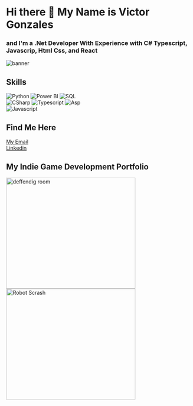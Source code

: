 # Hi there 👋 My Name is Victor Gonzales
### and I'm a .Net Developer With Experience with C# Typescript, Javascrip, Html Css, and React
<img src="https://github.com/VictorGonTec/FotosGithub/blob/main/githubImages/imagenProfile3.png" alt="banner" />

## Skills

![Python](https://img.shields.io/badge/Py-Python-yellow)
![Power BI](https://img.shields.io/badge/BI-PowerBI-yellow)
![SQL](https://img.shields.io/badge/SQL-Server-42a4f5)\
![CSharp](https://img.shields.io/badge/C%23-CSharp-512BD4) ![Typescript](https://img.shields.io/badge/TS-Typescript-blue) ![Asp](https://img.shields.io/badge/.NET-Asp.Net-512BD4)  
![Javascript](https://img.shields.io/badge/JS-Javascript-yellow)

## Find Me Here
[My Email](victoralonsocghnd@gmail.comm)  
[Linkedin](https://www.linkedin.com/in/victorgonzalespro/)

## My Indie Game Development Portfolio
[<img src="https://github.com/VictorGonTec/FotosGithub/blob/main/githubImages/imagen2.png" alt="deffendig room" width="350" height="300"/>](https://cgontec.itch.io/deffendingroom)
[<img src="https://github.com/VictorGonTec/FotosGithub/blob/main/githubImages/robotScrashP1.png" alt="Robot Scrash" width="350" height="300"/>](https://cgontec.itch.io/robotscrash)


<!--
**VictorGonTec/VictorGonTec** is a ✨ _special_ ✨ repository because its `README.md` (this file) appears on your GitHub profile.

Here are some ideas to get you started:

- 🔭 I’m currently working on ...
- 🌱 I’m currently learning ...
- 👯 I’m looking to collaborate on ...
- 🤔 I’m looking for help with ...
- 💬 Ask me about ...
- 📫 How to reach me: ...
- 😄 Pronouns: ...
- ⚡ Fun fact: ...
-->

